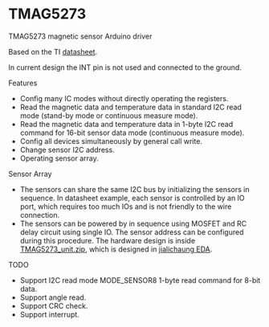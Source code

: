 # TMAG5273
TMAG5273 magnetic sensor Arduino driver

Based on the TI [datasheet](https://www.ti.com.cn/lit/ds/symlink/tmag5273.pdf?ts=1668154869141&ref_url=https%253A%252F%252Fwww.ti.com.cn%252Fproduct%252Fzh-cn%252FTMAG5273%253FkeyMatch%253DTMAG5273%2526tisearch%253Dsearch-everything%2526usecase%253DGPN).

In current design the INT pin is not used and connected to the ground.

Features
* Config many IC modes without directly operating the registers.
* Read the magnetic data and temperature data in standard I2C read mode (stand-by mode or continuous measure mode).
* Read the magnetic data and temperature data in 1-byte I2C read command for 16-bit sensor data mode (continuous measure mode).
* Config all devices simultaneously by general call write.
* Change sensor I2C address.
* Operating sensor array.

Sensor Array
* The sensors can share the same I2C bus by initializing the sensors in sequence. In datasheet example, each sensor is controlled by an IO port, which requires too much IOs and is not friendly to the wire connection.
* The sensors can be powered by in sequence using MOSFET and RC delay circuit using single IO. The sensor address can be configured during this procedure. The hardware design is inside [TMAG5273_unit.zip](https://github.com/TuYuxiao/TMAG5273/blob/master/TMAG5273_unit.zip), which is designed in [jialichaung EDA](https://lceda.cn/).

TODO
* Support I2C read mode MODE_SENSOR8 1-byte read command for 8-bit data.
* Support angle read.
* Support CRC check.
* Support interrupt.
